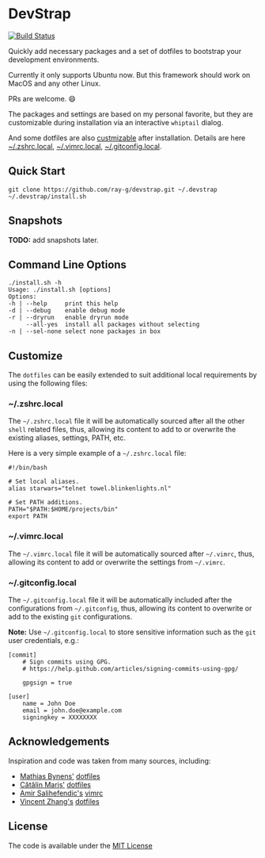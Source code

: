 # DevStrap

[![Build Status](https://travis-ci.org/ray-g/devstrap.svg?branch=master)](https://travis-ci.org/ray-g/devstrap)

Quickly add necessary packages and a set of dotfiles to
bootstrap your development environments.

Currently it only supports Ubuntu now. But this framework should
work on MacOS and any other Linux.

PRs are welcome. :smile:

The packages and settings are based on my personal favorite,
but they are customizable during installation via an
interactive `whiptail` dialog.

And some dotfiles are also [custmizable](#customize) after installation.
Details are here [~/.zshrc.local](#zshrclocal),
[~/.vimrc.local](#vimrclocal),
[~/.gitconfig.local](#gitconfiglocal).

## Quick Start

```shell
git clone https://github.com/ray-g/devstrap.git ~/.devstrap
~/.devstrap/install.sh
```

## Snapshots

__TODO:__ add snapshots later.

## Command Line Options

```text
./install.sh -h
Usage: ./install.sh [options]
Options:
-h | --help     print this help
-d | --debug    enable debug mode
-r | --dryrun   enable dryrun mode
     --all-yes  install all packages without selecting
-n | --sel-none select none packages in box
```

## Customize

The `dotfiles` can be easily extended to suit additional
local requirements by using the following files:

### ~/.zshrc.local

The `~/.zshrc.local` file it will be automatically sourced after
all the other `shell` related files, thus, allowing its content
to add to or overwrite the existing aliases, settings, PATH, etc.

Here is a very simple example of a `~/.zshrc.local` file:

```shell
#!/bin/bash

# Set local aliases.
alias starwars="telnet towel.blinkenlights.nl"

# Set PATH additions.
PATH="$PATH:$HOME/projects/bin"
export PATH
```

### ~/.vimrc.local

The `~/.vimrc.local` file it will be automatically sourced after
`~/.vimrc`, thus, allowing its content to add or overwrite the
settings from `~/.vimrc`.

### ~/.gitconfig.local

The `~/.gitconfig.local` file it will be automatically included
after the configurations from `~/.gitconfig`, thus, allowing its
content to overwrite or add to the existing `git` configurations.

__Note:__ Use `~/.gitconfig.local` to store sensitive information
such as the `git` user credentials, e.g.:

```shell
[commit]
    # Sign commits using GPG.
    # https://help.github.com/articles/signing-commits-using-gpg/

    gpgsign = true

[user]
    name = John Doe
    email = john.doe@example.com
    signingkey = XXXXXXXX
```

## Acknowledgements

Inspiration and code was taken from many sources, including:

* [Mathias Bynens'](https://github.com/mathiasbynens) [dotfiles](https://github.com/mathiasbynens/dotfiles)
* [Cătălin Mariș'](https://github.com/alrra) [dotfiles](https://github.com/alrra/dotfiles)
* [Amir Salihefendic's](https://github.com/amix) [vimrc](https://github.com/amix/vimrc)
* [Vincent Zhang's](https://github.com/seagle0128) [dotfiles](https://github.com/seagle0128/dotfiles)

## License

The code is available under the [MIT License](LICENSE)
